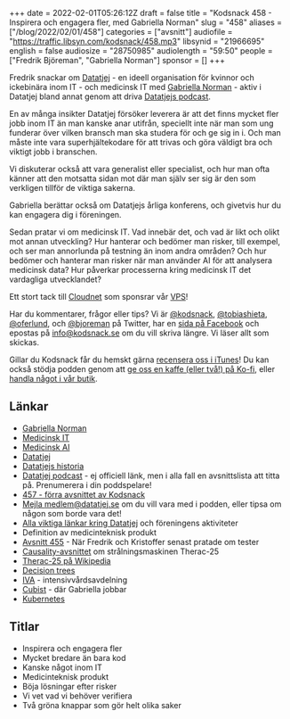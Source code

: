 +++
date = 2022-02-01T05:26:12Z
draft = false
title = "Kodsnack 458 - Inspirera och engagera fler, med Gabriella Norman"
slug = "458"
aliases = ["/blog/2022/02/01/458"]
categories = ["avsnitt"]
audiofile = "https://traffic.libsyn.com/kodsnack/458.mp3"
libsynid = "21966695"
english = false
audiosize = "28750985"
audiolength = "59:50"
people = ["Fredrik Björeman", "Gabriella Norman"]
sponsor = []
+++

Fredrik snackar om [Datatjej](https://datatjej.se/) - en ideell organisation för kvinnor och ickebinära inom IT - och medicinsk IT med [Gabriella Norman](https://www.linkedin.com/in/gabriella-norman-989164150/) - aktiv i Datatjej bland annat genom att driva [Datatjejs podcast](https://poddtoppen.se/podcast/1588963722/datatjej-podcast).

En av många insikter Datatjej försöker leverera är att det finns mycket fler jobb inom IT än man kanske anar utifrån, speciellt inte när man som ung funderar över vilken bransch man ska studera för och ge sig in i. Och man måste inte vara superhjältekodare för att trivas och göra väldigt bra och viktigt jobb i branschen.

Vi diskuterar också att vara generalist eller specialist, och hur man ofta känner att den motsatta sidan mot där man själv ser sig är den som verkligen tillför de viktiga sakerna.

Gabriella berättar också om Datatjejs årliga konferens, och givetvis hur du kan engagera dig i föreningen.

Sedan pratar vi om medicinsk IT. Vad innebär det, och vad är likt och olikt mot annan utveckling? Hur hanterar och bedömer man risker, till exempel, och ser man annorlunda på testning än inom andra områden? Och hur bedömer och hanterar man risker när man använder AI för att analysera medicinsk data? Hur påverkar processerna kring medicinsk IT det vardagliga utvecklandet?

Ett stort tack till [Cloudnet](https://www.cloudnet.se) som sponsrar vår [VPS](https://en.wikipedia.org/wiki/Virtual_private_server)!

Har du kommentarer, frågor eller tips? Vi är [@kodsnack](https://www.twitter.com/kodsnack), [@tobiashieta](https://www.twitter.com/tobiashieta), [@oferlund](https://www.twitter.com/oferlund), och [@bjoreman](https://www.twitter.com/bjoreman) på Twitter, har en [sida på Facebook](https://www.facebook.com/kodsnack) och epostas på [info@kodsnack.se](mailto:info@kodsnack.se) om du vill skriva längre. Vi läser allt som skickas.

Gillar du Kodsnack får du hemskt gärna [recensera oss i iTunes](https://itunes.apple.com/se/podcast/kodsnack/id561631498?l=en)! Du kan också stödja podden genom att <a href="https://ko-fi.com/kodsnack" rel="payment">ge oss en kaffe (eller två!) på Ko-fi</a>, eller [handla något i vår butik](https://shop.spreadshirt.se/kodsnack/).

## Länkar ##
* [Gabriella Norman](https://www.linkedin.com/in/gabriella-norman-989164150/)
* [Medicinsk IT](http://www.medisinskteknologiskforening.no/wp-content/uploads/2012/11/2011.03.15-Salvatore-Capizzello-Gr%C3%A4nsland-mellan-Medicinsk-Teknik-och-IT-MIDS.pdf)
* [Medicinsk AI](https://www.medicin.lu.se/artikel/hur-kan-vi-i-framtiden-anvanda-ai-inom-varden-och-medicinsk-forskning)
* [Datatjej](https://datatjej.se/)
* [Datatjejs historia](https://datatjej.se/omdatatjej)
* [Datatjej podcast](https://poddtoppen.se/podcast/1588963722/datatjej-podcast) - ej officiell länk, men i alla fall en avsnittslista att titta på. Prenumerera i din poddspelare!
* [457 - förra avsnittet av Kodsnack](https://kodsnack.se/457/)
* [Mejla medlem@datatjej.se](mailto:medlem@datatjej.se) om du vill vara med i podden, eller tipsa om någon som borde vara det!
* [Alla viktiga länkar kring Datatjej](https://linktr.ee/datatjej) och föreningens aktiviteter
* Definition av medicinteknisk produkt
* [Avsnitt 455](https://kodsnack.se/455/) - När Fredrik och Kristoffer senast pratade om tester
* [Causality-avsnittet](https://engineered.network/causality/episode-39-therac-25/) om strålningsmaskinen Therac-25
* [Therac-25 på Wikipedia](https://en.wikipedia.org/wiki/Therac-25)
* [Decision trees](https://en.wikipedia.org/wiki/Decision_tree_learning)
* [IVA](https://sv.wikipedia.org/wiki/Intensivv%C3%A5rd) - intensivvårdsavdelning
* [Cubist](https://www.cubist.eu/) - där Gabriella jobbar
* [Kubernetes](https://en.wikipedia.org/wiki/Kubernetes)

## Titlar ##
* Inspirera och engagera fler
* Mycket bredare än bara kod
* Kanske något inom IT
* Medicinteknisk produkt
* Böja lösningar efter risker
* Vi vet vad vi behöver verifiera
* Två gröna knappar som gör helt olika saker